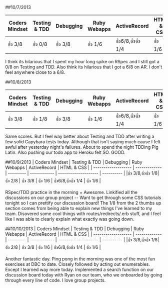 ##10/7/2013

| Coders Mindset | Testing & TDD | Debugging  | Ruby Webapps | ActiveRecord         | HTML & CSS |
| -------------- | ------------- | ---------  | ------------ | -------------------- | ---------- |
|   :+1: 3/8     |    :+1: 0/8   |  :+1: 3/8  |   :+1: 1/6   | :+1:6/8,:+1::+1: 1/4 |  :+1: 1/6  |

I think its hilarious that I spent my hour long spike on RSpec and I still got a 0/8 on Testing
and TDD. Also think its hilarious that I got a 6/8 on AR. I don't feel anywhere close to a 6/8. 


##10/8/2013

| Coders Mindset | Testing & TDD | Debugging  | Ruby Webapps | ActiveRecord         | HTML & CSS |
| -------------- | ------------- | ---------  | ------------ | -------------------- | ---------- |
|   :+1: 3/8     |    :+1: 1/8   |  :+1: 3/8  |   :+1: 1/6   | :+1:6/8,:+1::+1: 1/4 |  :+1: 1/6  |

Same scores. But I feel way better about Testing and TDD after writing a few solid Capybara tests today. 
Although that isn't saying much cause I felt awful after yesterday night's failures. About to spend the
night TDDing Pig Latin. Also pushing our todo app to Heroku felt SO. GOOD. 


##10/9/2013
| Coders Mindset      | Testing & TDD | Debugging  | Ruby Webapps | ActiveRecord         | HTML & CSS |
| ------------------- | ------------- | ---------  | ------------ | -------------------- | ---------- |
|:+1: 3/8,:+1::+1: 1/8|    :+1: 2/8   |  :+1: 3/8  |   :+1: 1/6   | :+1:6/8,:+1::+1: 1/4 |  :+1: 1/6  |

RSpec/TDD practice in the morning = Awesome. Linkified all the discussions on our group project -- Want to get through some CSS tutorials tonight so I can prettify our discussion board!
The 1/8 from the 2 thumbs up section comes from being able to explain new things I've learned to my team. 
Disovered some cool things with routes/redirects/.erb stuff, and I feel like I was able to clearly explain what exactly was going down.


##10/10/2013
| Coders Mindset      | Testing & TDD | Debugging  | Ruby Webapps | ActiveRecord         | HTML & CSS |
| ------------------- | ------------- | ---------  | ------------ | -------------------- | ---------- |
|:+1: 3/8,:+1::+1: 1/8|    :+1: 2/8   |  :+1: 3/8  |   :+1: 1/6   | :+1:6/8,:+1::+1: 1/4 |  :+1: 1/6  |

Another fantastic day. Ping pong in the morning was one of the most fun exercises at DBC to date. Closely
followed by acting out enumerables. Except I learned way more today. Implemented a search function on our discussion board today with Ryan on our team, who we onboarded by going through every line of code. I love group projects.